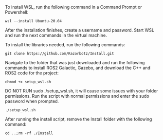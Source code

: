 To install WSL, run the following command in a Command Prompt or Powershell:

```
wsl --install Ubuntu-20.04
```

After the installation finishes, create a username and password. Start WSL and run the next commands in the virtual machine.

To install the libraries needed, run the following commands:

```
git clone https://github.com/Razorbotz/Install.git
```

Navigate to the folder that was just downloaded and run the following commands to install ROS2 Galactic, Gazebo, and download the C++ and ROS2 code for the project:

```
chmod +x setup_wsl.sh
```

DO NOT RUN sudo ./setup_wsl.sh, it will cause some issues with your folder permissions. Run the script with normal permissions and enter the sudo password when prompted.

```
./setup_wsl.sh
```

After running the install script, remove the Install folder with the following command:
```
cd ..;rm -rf ./Install
```